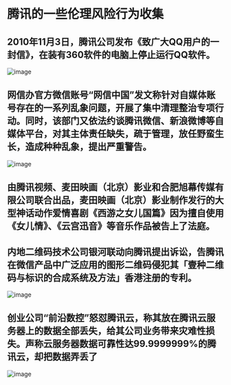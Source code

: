 # 腾讯的一些伦理风险行为收集
## 2010年11月3日，腾讯公司发布《致广大QQ用户的一封信》，在装有360软件的电脑上停止运行QQ软件。
![image](https://user.qzone.qq.com/2897147990/311/)
## 网信办官方微信账号“网信中国”发文称针对自媒体账号存在的一系列乱象问题，开展了集中清理整治专项行动。同时，该部门又依法约谈腾讯微信、新浪微博等自媒体平台，对其主体责任缺失，疏于管理，放任野蛮生长，造成种种乱象，提出严重警告。
![image](https://user.qzone.qq.com/2897147990/311/)
## 由腾讯视频、麦田映画（北京）影业和合肥旭幕传媒有限公司联合出品，麦田映画（北京）影业制作发行的大型神话动作爱情喜剧《西游之女儿国篇》因为擅自使用《女儿情》、《云宫迅音》等音乐作品被告上了法庭。
## 内地二维码技术公司银河联动向腾讯提出诉讼，告腾讯在微信产品中广泛应用的图形二维码侵犯其「壹种二维码与标识的合成系统及方法」香港注册的专利。
![image](http://b327.photo.store.qq.com/psb?/V12MoPv82kNokQ/pyPX1OY6M3usJq.glt2XOIDzBTKOeCQzZml6Kei*VrU!/c/dEcBAAAAAAAA&bo=uAHdBAAAAAAREEc!)
## 创业公司“前沿数控”怒怼腾讯云，称其放在腾讯云服务器上的数据全部丢失，给其公司业务带来灾难性损失。声称云服务器数据可靠性达99.9999999%的腾讯云，却把数据弄丢了
![image](http://b338.photo.store.qq.com/psb?/V12MoPv82kNokQ/0XDMecI2OF*COEdkfLN7kowxSIelWsDEWf8UeL0SBg0!/c/dFIBAAAAAAAA&bo=qwJ8AQAAAAAREPM!)
